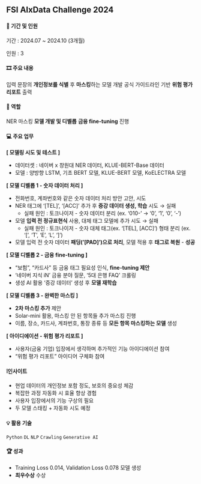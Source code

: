 ## FSI AIxData Challenge 2024

#### 👥 기간 및 인원
기간 : 2024.07 ~ 2024.10 (3개월)

인원 : 3

#### 🎞 주요 내용
입력 문장의 **개인정보를 식별** 후 **마스킹**하는 모델 개발
공식 가이드라인 기반 **위험 평가 리포트** 출력

#### 🪪 역할
NER 마스킹 **모델 개발 및 디벨롭**
**금융 fine-tuning** 진행

#### 💻 주요 업무 
**[ 모델링 시도 및 테스트 ]**
- 데이터셋 : 네이버 x 창원대 NER 데이터, KLUE-BERT-Base 데이터
- 모델 : 양방향 LSTM, 기초 BERT 모델, KLUE-BERT 모델, KoELECTRA 모델

**[ 모델 디벨롭 1 - 숫자 데이터 처리 ]**
- 전화번호, 계좌번호와 같은 숫자 데이터 처리 방안 고안, 시도
- NER 태그에 ‘[TEL]’, ‘[ACC]’ 추가 후 **증강 데이터 생성, 학습** 시도 → 실패
    - 실패 원인 : 토크나이저 - 숫자 데이터 분리 (ex. ‘010-’ → ‘0’, ‘1’, ‘0’, ‘-’)
- 모델 **입력 전 정규표현식** 사용, 대체 태그 모델에 추가 시도 → 실패
    - 실패 원인 : 토크나이저 - 숫자 대체 태그(ex. ‘[TEL], [ACC]’) 형태 분리 (ex. ‘[’, ‘T’, ‘E’, ‘L’, ‘]’)
- 모델 입력 전 숫자 데이터 **패딩(’[PAD]’)으로 처리**, 모델 적용 후 **태그로 복원** - **성공**

**[ 모델 디벨롭 2 - 금융 fine-tuning ]**

- “보험”, “카드사” 등 금융 태그 필요성 인식, **fine-tuning 제안**
- ‘네이버 지식 iN’ 금융 분야 질문, ‘5대 은행 FAQ’ 크롤링
- 생성 AI 활용 ‘증강 데이터’ 생성 후 **모델 재학습**

**[ 모델 디벨롭 3 - 완벽한 마스킹 ]**

- **2차 마스킹 추가** 제안
- Solar-mini 활용, 마스킹 안 된 항목들 추가 마스킹 진행
- 이름, 장소, 카드사, 계좌번호, 통장 종류 등 **모든 항목 마스킹하는 모델** 생성

**[ 아이디에이션 - 위험 평가 리포트 ]**

- 사용자(금융 기업) 입장에서 생각하며 추가적인 기능 아이디에이션 참여
- “위험 평가 리포트” 아이디어 구체화 참여

#### ❕인사이트

- 현업 데이터의 개인정보 포함 정도, 보호의 중요성 체감
- 복잡한 과정 자동화 시 효율 향상 경험
- 사용자 입장에서의 기능 구상의 필요
- 두 모델 스태킹 + 자동화 시도 예정

#### 💡 활용 기술
 `Python`   `DL`    `NLP`    `Crawling`   `Generative AI` 

#### 🏆 성과

- Training Loss 0.014, Validation Loss 0.078 모델 생성
- **최우수상** 수상
